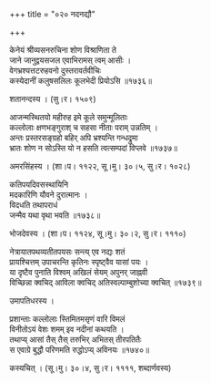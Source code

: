 +++
title = "०२० नदनद्यौ"

+++


केनेयं श्रीव्यसनरुचिना शोण विश्राणिता ते  
जाने जानुद्वयसजल एवाभिरामस् त्वम् आसीः ।  
वेगभ्रश्यत्तटरुहवनो दुस्तरावर्तवीचिः  
कस्येदानीं कलुषसलिलः कूलभेदी प्रियोऽसि ॥१७३६॥  


शतानन्दस्य । (सु।र। १५०९)  


आजन्मस्थितयो महीरुह इमे कूले समुन्मूलिताः   
कल्लोलाः क्षणभङ्गुराश् च सहसा नीताः पराम् उन्नतिम् ।  
अन्तः प्रस्तरसङ्ग्रहो बहिर् अपि भ्रश्यन्ति गन्धद्रुमा   
भ्रातः शोण न सोऽस्ति यो न हसति त्वत्सम्पदां विप्लवे ॥१७३७॥  


अमरसिंहस्य । (शा।प। ११२२, सू।मु। ३०।५, सु।र। १०२८)  


कतिपयदिवसस्थायिनि  
मदकारिणि यौवने दुरात्मानः ।  
विदधति तथापराधं  
जन्मैव यथा वृथा भवति ॥१७३८॥  


भोजदेवस्य । (शा।प। ११२४, सू।मु। ३०।२, सु।र। १११०)  


नेत्रायातपथव्यतीतपयसः सन्त्य् एव नद्यः शतं  
प्रायश्चित्तम् उपाचरन्ति कृतिनः स्पृष्ट्वैव यासां पयः ।  
या दृष्टैव पुनाति विश्वम् अखिलं सेयम् अपुनर् जाह्नवी  
विच्छिन्ना क्वचिद् आविला क्वचिद् अतिस्वल्पाम्बुशोच्या क्वचित् ॥१७३९॥  


उमापतिधरस्य ।  


प्रशान्ताः कल्लोलाः स्तिमितमसृणं वारि विमलं  
विनीतोऽयं वेशः शमम् इव नदीनां कथयति ।  
तथाप्य् आसां तैस् तैस् तरुभिर् अभितस् तीरपतितैः   
स एवाग्रे बुद्धौ परिणमति रुद्धोऽप्य् अविनयः ॥१७४०॥  


कस्यचित् । (सू।मु। ३०।४, सु।र। ११११, शब्दार्णवस्य)  


